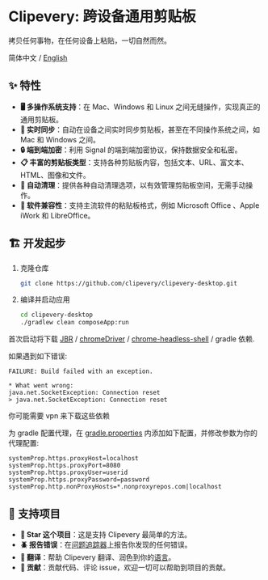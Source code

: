 # Clipevery: 跨设备通用剪贴板

拷贝任何事物，在任何设备上粘贴，一切自然而然。

简体中文 / [English](./README.md)

## ✨ 特性

- **🖥️ 多操作系统支持**：在 Mac、Windows 和 Linux 之间无缝操作，实现真正的通用剪贴板。
- **🔄 实时同步**：自动在设备之间实时同步剪贴板，甚至在不同操作系统之间，如 Mac 和 Windows 之间。
- **🔒 端到端加密**：利用 Signal 的端到端加密协议，保持数据安全和私密。
- **📋 丰富的剪贴板类型**：支持各种剪贴板内容，包括文本、URL、富文本、HTML、图像和文件。
- **🧹 自动清理**：提供各种自动清理选项，以有效管理剪贴板空间，无需手动操作。
- **🔌 软件兼容性**：支持主流软件的粘贴板格式，例如 Microsoft Office 、Apple iWork 和 LibreOffice。

## 🏗 开发起步

1. 克隆仓库

   ```bash
   git clone https://github.com/clipevery/clipevery-desktop.git
   ```

2. 编译并启动应用

   ```bash
   cd clipevery-desktop
   ./gradlew clean composeApp:run
   ```

首次启动将下载 [JBR](https://github.com/JetBrains/JetBrainsRuntime) / [chromeDriver](https://googlechromelabs.github.io/chrome-for-testing/) / [chrome-headless-shell](https://googlechromelabs.github.io/chrome-for-testing/) / gradle 依赖.

如果遇到如下错误:
```log
FAILURE: Build failed with an exception.

* What went wrong:
java.net.SocketException: Connection reset
> java.net.SocketException: Connection reset
```
你可能需要 vpn 来下载这些依赖

为 gradle 配置代理，在 [gradle.properties](./gradle.properties) 内添加如下配置，并修改参数为你的代理配置:
```properties
systemProp.https.proxyHost=localhost
systemProp.https.proxyPort=8080
systemProp.https.proxyUser=userid
systemProp.https.proxyPassword=password
systemProp.http.nonProxyHosts=*.nonproxyrepos.com|localhost
```


## 🤝 支持项目

- **🌟 Star 这个项目**：这是支持 Clipevery 最简单的方法。
- **🪲 报告错误**：在[问题追踪器](https://github.com/clipevery/clipevery-desktop/issues/new/choose)上报告你发现的任何错误。
- **📖 翻译**：帮助 Clipevery 翻译、润色到你的[语言](https://github.com/clipevery/clipevery-desktop/tree/main/composeApp/src/desktopMain/resources/i18n)。
- **📝 贡献**：贡献代码、评论 issue，欢迎一切可以帮助到项目的贡献。